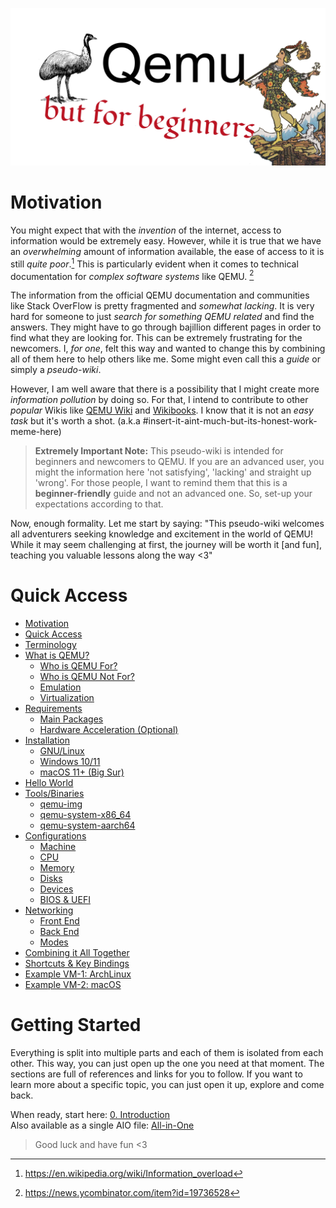 ![QEMU Starter](/Media/qemu_starter_header.png)

# Motivation

You might expect that with the _invention_ of the internet, access to information would be extremely easy. However, while it is true that we have an _overwhelming_ amount of information available, the ease of access to it is still _quite poor_.[^1] This is particularly evident when it comes to technical documentation for _complex software systems_ like QEMU. [^2]

The information from the official QEMU documentation and communities like Stack OverFlow is pretty fragmented and _somewhat lacking_. It is very hard for someone to just _search for something QEMU related_ and find the answers. They might have to go through bajillion different pages in order to find what they are looking for. This can be extremely frustrating for the newcomers. I, _for one_, felt this way and wanted to change this by combining all of them here to help others like me. Some might even call this a _guide_ or simply a _pseudo-wiki_.

However, I am well aware that there is a possibility that I might create more _information pollution_ by doing so. For that, I intend to contribute to other _popular_ Wikis like [QEMU Wiki](https://wiki.qemu.org/Main_Page) and [Wikibooks](https://en.wikibooks.org/wiki/QEMU). I know that it is not an _easy task_ but it's worth a shot. (a.k.a #insert-it-aint-much-but-its-honest-work-meme-here)

> **Extremely Important Note:** This pseudo-wiki is intended for beginners and newcomers to QEMU. If you are an advanced user, you might the information here 'not satisfying', 'lacking' and straight up 'wrong'. For those people, I want to remind them that this is a **beginner-friendly** guide and not an advanced one. So, set-up your expectations according to that.

Now, enough formality. Let me start by saying: "This pseudo-wiki welcomes all adventurers seeking knowledge and excitement in the world of QEMU! While it may seem challenging at first, the journey will be worth it [and fun], teaching you valuable lessons along the way <3"

# Quick Access

- [Motivation](#motivation)
- [Quick Access](#quick-access)
- [Terminology](https://github.com/TunaCici/QEMU_Starter/blob/main/Documents/README_0_Intro.md#terminology)
- [What is QEMU?](https://github.com/TunaCici/QEMU_Starter/blob/main/Documents/README_0_Intro.md#what-is-qemu)
  - [Who is QEMU For?](https://github.com/TunaCici/QEMU_Starter/blob/main/Documents/README_0_Intro.md#who-is-qemu-for)
  - [Who is QEMU Not For?](https://github.com/TunaCici/QEMU_Starter/blob/main/Documents/README_0_Intro.md#who-is-qemu-not-for)
  - [Emulation](https://github.com/TunaCici/QEMU_Starter/blob/main/Documents/README_0_Intro.md#emulation)
  - [Virtualization](https://github.com/TunaCici/QEMU_Starter/blob/main/Documents/README_0_Intro.md#virtualization)
- [Requirements](https://github.com/TunaCici/QEMU_Starter/blob/main/Documents/README_1_Installation.md#requirements)
  - [Main Packages](https://github.com/TunaCici/QEMU_Starter/blob/main/Documents/README_1_Installation.md#main-packages)
  - [Hardware Acceleration (Optional)](https://github.com/TunaCici/QEMU_Starter/blob/main/Documents/README_1_Installation.md#hardware-acceleration-optional)
- [Installation](https://github.com/TunaCici/QEMU_Starter/blob/main/Documents/README_1_Installation.md#installation)
  - [GNU/Linux](https://github.com/TunaCici/QEMU_Starter/blob/main/Documents/README_1_Installation.md#gnulinux)
  - [Windows 10/11](https://github.com/TunaCici/QEMU_Starter/blob/main/Documents/README_1_Installation.md#windows-1011)
  - [macOS 11+ (Big Sur)](https://github.com/TunaCici/QEMU_Starter/blob/main/Documents/README_1_Installation.md#macos-11-big-sur)
- [Hello World](https://github.com/TunaCici/QEMU_Starter/blob/main/Documents/README_2_HelloWorld.md#hello-world)
- [Tools/Binaries](https://github.com/TunaCici/QEMU_Starter/blob/main/Documents/README_2_HelloWorld.md#toolsbinaries)
  - [qemu-img](https://github.com/TunaCici/QEMU_Starter/blob/main/Documents/README_2_HelloWorld.md#qemu-img)
  - [qemu-system-x86_64](https://github.com/TunaCici/QEMU_Starter/blob/main/Documents/README_2_HelloWorld.md#qemu-system-x86_64)
  - [qemu-system-aarch64](https://github.com/TunaCici/QEMU_Starter/blob/main/Documents/README_2_HelloWorld.md#qemu-system-aarch64)
- [Configurations](https://github.com/TunaCici/QEMU_Starter/blob/main/Documents/README_3_Basics.md#configurations)
  - [Machine](https://github.com/TunaCici/QEMU_Starter/blob/main/Documents/README_3_Basics.md#machine)
  - [CPU](https://github.com/TunaCici/QEMU_Starter/blob/main/Documents/README_3_Basics.md#cpu)
  - [Memory](https://github.com/TunaCici/QEMU_Starter/blob/main/Documents/README_3_Basics.md#memory)
  - [Disks](https://github.com/TunaCici/QEMU_Starter/blob/main/Documents/README_3_Basics.md#disks)
  - [Devices](https://github.com/TunaCici/QEMU_Starter/blob/main/Documents/README_4_Devices.md#devices)
  - [BIOS \& UEFI](https://github.com/TunaCici/QEMU_Starter/blob/main/Documents/README_5_UEFI-BIOS.md#bios--uefi)
- [Networking](https://github.com/TunaCici/QEMU_Starter/blob/main/Documents/README_6_Networking.md#networking)
  - [Front End](https://github.com/TunaCici/QEMU_Starter/blob/main/Documents/README_6_Networking.md#front-end)
  - [Back End](https://github.com/TunaCici/QEMU_Starter/blob/main/Documents/README_6_Networking.md#back-end)
  - [Modes](https://github.com/TunaCici/QEMU_Starter/blob/main/Documents/README_6_Networking.md#modes)
- [Combining it All Together](https://github.com/TunaCici/QEMU_Starter/blob/main/Documents/README_7_Practice.md#combining-it-all-together)
- [Shortcuts \& Key Bindings](https://github.com/TunaCici/QEMU_Starter/blob/main/Documents/README_7_Practice.md#shortcuts--key-bindings)
- [Example VM-1: ArchLinux](https://github.com/TunaCici/QEMU_Starter/blob/main/Documents/README_7_Practice.md#example-vm-1-archlinux)
- [Example VM-2: macOS](https://github.com/TunaCici/QEMU_Starter/blob/main/Documents/README_7_Practice.md#example-vm-2-macos)

# Getting Started

Everything is split into multiple parts and each of them is isolated from each other. This way, you can just open up the one you need at that moment. The sections are full of references and links for you to follow. If you want to learn more about a specific topic, you can just open it up, explore and come back.

When ready, start here: [0. Introduction](https://github.com/TunaCici/QEMU_Starter/blob/main/Documents/README_0_Intro.md) \
Also available as a single AIO file: [All-in-One](https://github.com/TunaCici/QEMU_Starter/blob/main/README_AIO.md)

> Good luck and have fun <3

[^1]: https://en.wikipedia.org/wiki/Information_overload
[^2]: https://news.ycombinator.com/item?id=19736528
